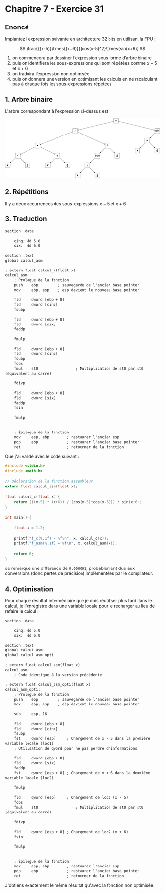 # Chapitre 7 - Exercice 31

## Enoncé

Implantez l'expression suivante en architecture 32 bits en utilisant la FPU :

$$
\frac{{(x-5)}\times{(x+6)}}{cos(x-5)^2}\times{sin(x+6)}
$$

1. on commencera par dessiner l’expression sous forme d’arbre binaire
2. puis on identifiera les sous-expressions qui sont répétées comme ${x-5}$ et ${x+6}$
3. on traduira l’expression non optimisée
4. puis on donnera une version en optimisant les calculs en ne recalculant pas à chaque fois les sous-expressions répétées

## 1. Arbre binaire

L'arbre correspondant à l'expression ci-dessus est :

![Arbre binaire de l'expression](arbre.png)

## 2. Répétitions

Il y a deux occurrences des sous-expressions ${x-5}$ et ${x+6}$

## 3. Traduction

```Assembly
section .data

    cinq: dd 5.0
    six:  dd 6.0

section .text
global calcul_asm

; extern float calcul_c(float x)
calcul_asm:
    ; Prologue de la fonction
    push    ebp         ; sauvegarde de l'ancien base pointer
    mov     ebp, esp    ; esp devient le nouveau base pointer

    fld     dword [ebp + 8]
    fld     dword [cinq]
    fsubp

    fld     dword [ebp + 8]
    fld     dword [six]
    faddp

    fmulp

    fld     dword [ebp + 8]
    fld     dword [cinq]
    fsubp
    fcos
    fmul    st0                 ; Multiplication de st0 par st0 (équivalent au carré)

    fdivp

    fld     dword [ebp + 8]
    fld     dword [six]
    faddp
    fsin

    fmulp


    ; Épilogue de la fonction
    mov     esp, ebp        ; restaurer l'ancien esp
    pop     ebp             ; restaurer l'ancien base pointer
    ret                     ; retourner de la fonction
```

Que j'ai validé avec le code suivant :

```C
#include <stdio.h>
#include <math.h>

// Déclaration de la fonction assembleur
extern float calcul_asm(float x);

float calcul_c(float x) {
    return (((x-5) * (x+6)) / (cos(x-5)*cos(x-5))) * sin(x+6);
}

int main() {

    float x = 1.2;

    printf("f_c(%.1f) = %f\n", x, calcul_c(x));
    printf("f_asm(%.1f) = %f\n", x, calcul_asm(x));

    return 0;
}
```

Je remarque une différence de `0,000001`, probablement due aux conversions (donc pertes de précision) implémentées par le compilateur.

## 4. Optimisation

Pour chaque résultat intermédiaire que je dois réutiliser plus tard dans le calcul, je l'enregistre dans une variable locale pour le recharger au lieu de refaire le calcul :

```Assembly
section .data

    cinq: dd 5.0
    six:  dd 6.0

section .text
global calcul_asm
global calcul_asm_opti

; extern float calcul_asm(float x)
calcul_asm:
    ; Code identique à la version précédente

; extern float calcul_asm_opti(float x)
calcul_asm_opti:
    ; Prologue de la fonction
    push    ebp         ; sauvegarde de l'ancien base pointer
    mov     ebp, esp    ; esp devient le nouveau base pointer

    sub     esp, 16

    fld     dword [ebp + 8]
    fld     dword [cinq]
    fsubp
    fst     qword [esp]     ; Chargement de x - 5 dans la première variable locale (loc1)
    ; Utilisation de qword pour ne pas perdre d'informations

    fld     dword [ebp + 8]
    fld     dword [six]
    faddp
    fst     qword [esp + 8] ; Chargement de x + 6 dans la deuxième variable locale (loc2)

    fmulp

    fld     qword [esp]     ; Chargement de loc1 (x - 5)
    fcos
    fmul    st0                 ; Multiplication de st0 par st0 (équivalent au carré)

    fdivp

    fld     qword [esp + 8] ; Chargement de loc2 (x + 6)
    fsin

    fmulp


    ; Épilogue de la fonction
    mov     esp, ebp        ; restaurer l'ancien esp
    pop     ebp             ; restaurer l'ancien base pointer
    ret                     ; retourner de la fonction
```

J'obtiens exactement le même résultat qu'avec la fonction non optimisée.